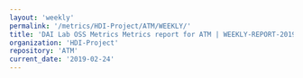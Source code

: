 ```yaml
---
layout: 'weekly'
permalink: '/metrics/HDI-Project/ATM/WEEKLY/'
title: 'DAI Lab OSS Metrics Metrics report for ATM | WEEKLY-REPORT-2019-02-24'
organization: 'HDI-Project'
repository: 'ATM'
current_date: '2019-02-24'
---
```

